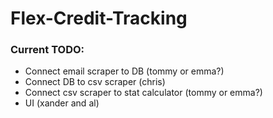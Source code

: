 # Flex-Credit-Tracking

### Current TODO:
- Connect email scraper to DB (tommy or emma?)
- Connect DB to csv scraper (chris)
- Connect csv scraper to stat calculator (tommy or emma?)
- UI (xander and al)